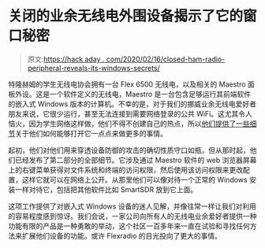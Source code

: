 # 关闭的业余无线电外围设备揭示了它的窗口秘密

> 原文:[https://hack aday . com/2020/02/16/closed-ham-radio-peripheral-reveals-its-windows-secrets/](https://hackaday.com/2020/02/16/closed-ham-radio-peripheral-reveals-its-windows-secrets/)

特隆赫姆的学生无线电协会拥有一台 Flex 6500 无线电，以及相关的 Maestro 面板外设。这是一个软件定义的无线电，Maestro 是一台包含足够运行其前端软件的嵌入式 Windows 版本的计算机。不幸的是，对于我们的挪威业余无线电爱好者朋友来说，它很少运行，甚至无法连接到需要网络登录的公共 WiFi。这尤其令人恼火，因为学生网络这样做，他们不得不创建自己的热点，所以[他们提供了一些细节](https://www.la1k.no/2020/01/08/flexradio-maestro-hacking-part-1-public-wifi-and-wallpapers/)关于他们如何能够打开它一点点来做更多的事情。

起初，他们对他们用来穿透设备防御的攻击的确切性质守口如瓶，但从那时起，他们已经发布了第二部分的全部细节。它涉及通过 Maestro 软件的 web 浏览器屏幕上的右键菜单获得对文件系统和终端的访问权限，然后使用该访问权限来更改配置，这样它就可以在网络上公开。从那里他们可以像对待一个正常的 Windows 安装一样对待它，包括把其他软件比如 SmartSDR 放到它上面。

这项工作提供了对嵌入式 Windows 设备的迷人见解，并像往常一样让我们对利用的容易程度感到惊讶。我们会说，一家公司向所有人的无线电业余爱好者提供一种功能有限的产品是一种勇敢的举动，这个社区一百多年来一直在试验和寻找任何方法来扩展他们设备的功能。或许 Flexradio 的目光投向了更大的事情。